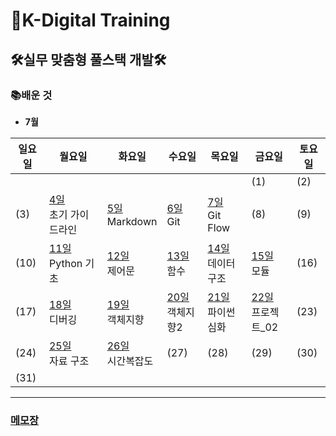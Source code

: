 # 🏫K-Digital Training



## 🛠실무 맞춤형 풀스택 개발🛠



### 📚배운 것

- **7월**

| 일요일 | 월요일                    | 화요일                    | 수요일                    | 목요일 | 금요일 | 토요일 |
| ------ | ------------------------- | ------------------------- | ------------------------- | ------ | ------ | ------ |
|        |                           |                           |                           |        | (1)    | (2)    |
| (3)    | [4일](./class/220704/README.md)  <br> 초기 가이드라인 | [5일](./class/220705/README.md)<br>Markdown | [6일](./class/220706/README.md)<br>Git | [7일](./class/220707/README.md)<br/>Git Flow | (8)    | (9)    |
| (10)   | [11일](./class/220711/README.md) <br/>Python 기초 | [12일](./class/220712/README.md) <br/>제어문 | [13일  ](./class/220713/README.md)<br/>함수 | [14일](./class/220714/README.md)<br/>데이터구조 | [15일](./class/220715/README.md)<br/>모듈 | (16)   |
| (17)   | [18일](./class/220718/README.md)<br/>디버깅 | [19일](./class/220719/README.md)<br/>객체지향 | [20일](./class/220720/README.md)<br/>객체지향2 | [21일](./class/220721/README.md)<br/>파이썬 심화 | [22일](./class/220722/README.md)<br/>프로젝트_02 | (23)   |
| (24)   | [25일](./class/220725/README.md)<br/>자료 구조 | [26일](./class/220726/README.md)<br>시간복잡도 | (27)                      | (28)   | (29)   | (30)   |
| (31)   |                           |                           |                           |        |        |        |



---

### [메모장](memo.md)
